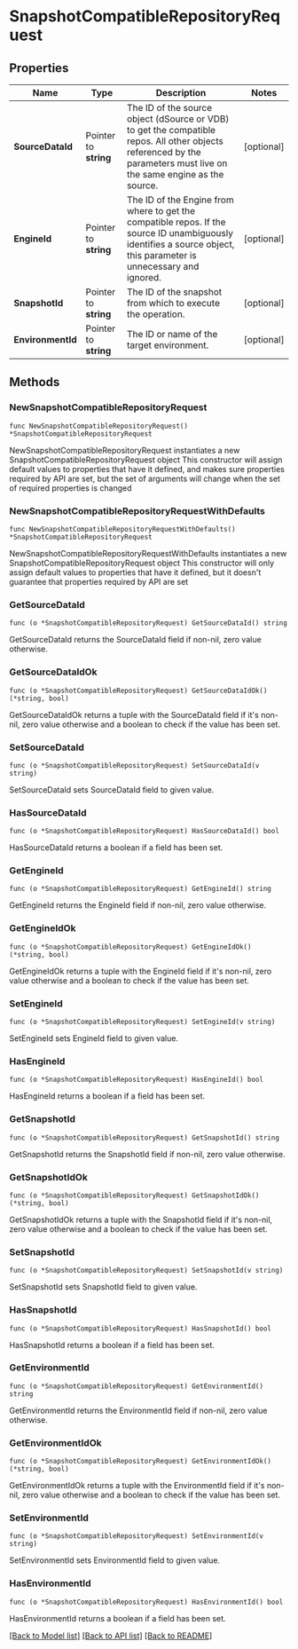 # SnapshotCompatibleRepositoryRequest

## Properties

Name | Type | Description | Notes
------------ | ------------- | ------------- | -------------
**SourceDataId** | Pointer to **string** | The ID of the source object (dSource or VDB) to get the compatible repos. All other objects referenced by the parameters must live on the same engine as the source. | [optional] 
**EngineId** | Pointer to **string** | The ID of the Engine from where to get the compatible repos. If the source ID unambiguously identifies a source object, this parameter is unnecessary and ignored. | [optional] 
**SnapshotId** | Pointer to **string** | The ID of the snapshot from which to execute the operation. | [optional] 
**EnvironmentId** | Pointer to **string** | The ID or name of the target environment. | [optional] 

## Methods

### NewSnapshotCompatibleRepositoryRequest

`func NewSnapshotCompatibleRepositoryRequest() *SnapshotCompatibleRepositoryRequest`

NewSnapshotCompatibleRepositoryRequest instantiates a new SnapshotCompatibleRepositoryRequest object
This constructor will assign default values to properties that have it defined,
and makes sure properties required by API are set, but the set of arguments
will change when the set of required properties is changed

### NewSnapshotCompatibleRepositoryRequestWithDefaults

`func NewSnapshotCompatibleRepositoryRequestWithDefaults() *SnapshotCompatibleRepositoryRequest`

NewSnapshotCompatibleRepositoryRequestWithDefaults instantiates a new SnapshotCompatibleRepositoryRequest object
This constructor will only assign default values to properties that have it defined,
but it doesn't guarantee that properties required by API are set

### GetSourceDataId

`func (o *SnapshotCompatibleRepositoryRequest) GetSourceDataId() string`

GetSourceDataId returns the SourceDataId field if non-nil, zero value otherwise.

### GetSourceDataIdOk

`func (o *SnapshotCompatibleRepositoryRequest) GetSourceDataIdOk() (*string, bool)`

GetSourceDataIdOk returns a tuple with the SourceDataId field if it's non-nil, zero value otherwise
and a boolean to check if the value has been set.

### SetSourceDataId

`func (o *SnapshotCompatibleRepositoryRequest) SetSourceDataId(v string)`

SetSourceDataId sets SourceDataId field to given value.

### HasSourceDataId

`func (o *SnapshotCompatibleRepositoryRequest) HasSourceDataId() bool`

HasSourceDataId returns a boolean if a field has been set.

### GetEngineId

`func (o *SnapshotCompatibleRepositoryRequest) GetEngineId() string`

GetEngineId returns the EngineId field if non-nil, zero value otherwise.

### GetEngineIdOk

`func (o *SnapshotCompatibleRepositoryRequest) GetEngineIdOk() (*string, bool)`

GetEngineIdOk returns a tuple with the EngineId field if it's non-nil, zero value otherwise
and a boolean to check if the value has been set.

### SetEngineId

`func (o *SnapshotCompatibleRepositoryRequest) SetEngineId(v string)`

SetEngineId sets EngineId field to given value.

### HasEngineId

`func (o *SnapshotCompatibleRepositoryRequest) HasEngineId() bool`

HasEngineId returns a boolean if a field has been set.

### GetSnapshotId

`func (o *SnapshotCompatibleRepositoryRequest) GetSnapshotId() string`

GetSnapshotId returns the SnapshotId field if non-nil, zero value otherwise.

### GetSnapshotIdOk

`func (o *SnapshotCompatibleRepositoryRequest) GetSnapshotIdOk() (*string, bool)`

GetSnapshotIdOk returns a tuple with the SnapshotId field if it's non-nil, zero value otherwise
and a boolean to check if the value has been set.

### SetSnapshotId

`func (o *SnapshotCompatibleRepositoryRequest) SetSnapshotId(v string)`

SetSnapshotId sets SnapshotId field to given value.

### HasSnapshotId

`func (o *SnapshotCompatibleRepositoryRequest) HasSnapshotId() bool`

HasSnapshotId returns a boolean if a field has been set.

### GetEnvironmentId

`func (o *SnapshotCompatibleRepositoryRequest) GetEnvironmentId() string`

GetEnvironmentId returns the EnvironmentId field if non-nil, zero value otherwise.

### GetEnvironmentIdOk

`func (o *SnapshotCompatibleRepositoryRequest) GetEnvironmentIdOk() (*string, bool)`

GetEnvironmentIdOk returns a tuple with the EnvironmentId field if it's non-nil, zero value otherwise
and a boolean to check if the value has been set.

### SetEnvironmentId

`func (o *SnapshotCompatibleRepositoryRequest) SetEnvironmentId(v string)`

SetEnvironmentId sets EnvironmentId field to given value.

### HasEnvironmentId

`func (o *SnapshotCompatibleRepositoryRequest) HasEnvironmentId() bool`

HasEnvironmentId returns a boolean if a field has been set.


[[Back to Model list]](../README.md#documentation-for-models) [[Back to API list]](../README.md#documentation-for-api-endpoints) [[Back to README]](../README.md)


